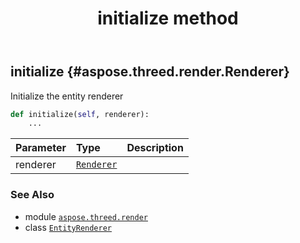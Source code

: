 ﻿---
title: initialize method
second_title: Aspose.3D for Python via .NET API References
description: 
type: docs
weight: 50
url: /aspose.threed.render/entityrenderer/initialize/
is_root: false
---

## initialize {#aspose.threed.render.Renderer}

Initialize the entity renderer



```python
def initialize(self, renderer):
    ...
```


| Parameter | Type | Description |
| :- | :- | :- |
| renderer | [`Renderer`](/3d/python-net/aspose.threed.render/renderer) |  |



### See Also
* module [`aspose.threed.render`](../../)
* class [`EntityRenderer`](/3d/python-net/aspose.threed.render/entityrenderer)
